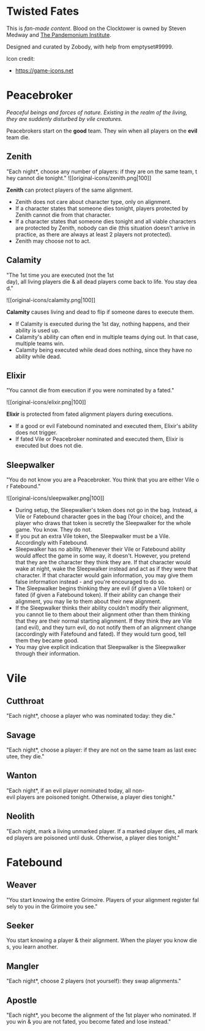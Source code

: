 # Twisted Fates
This is *fan-made content*. Blood on the Clocktower is owned by Steven Medway and [The Pandemonium Institute](https://www.thepandemoniuminstitute.com). 

Designed and curated by Zobody, with help from emptyset#9999.

Icon credit:
 - <https://game-icons.net>

# Peacebroker
*Peaceful beings and forces of nature. Existing in the realm of the living, they are suddenly disturbed by vile creatures.*

Peacebrokers start on the **good** team. They win when all players on the **evil** team die.
## Zenith
"Each night\*, choose any number of players: if they are on the same team, they cannot die tonight."
![[original-icons/zenith.png|100]]

**Zenith** can protect players of the same alignment.

- Zenith does not care about character type, only on alignment.
- If a character states that someone dies tonight, players protected by Zenith cannot die from that character.
- If a character states that someone dies tonight and all viable characters are protected by Zenith, nobody can die (this situation doesn't arrive in practice, as there are always at least 2 players not protected).
- Zenith may choose not to act.

## Calamity
"The 1st time you are executed (not the 1st day), all living players die & all dead players come back to life. You stay dead."

![[original-icons/calamity.png|100]]

**Calamity** causes living and dead to flip if someone dares to execute them.

- If Calamity is executed during the 1st day, nothing happens, and their ability is used up.
- Calamity's ability can often end in multiple teams dying out. In that case, multiple teams win.
- Calamity being executed while dead does nothing, since they have no ability while dead.

## Elixir
"You cannot die from execution if you were nominated by a fated."

![[original-icons/elixir.png|100]]

**Elixir** is protected from fated alignment players during executions.

- If a good or evil Fatebound nominated and executed them, Elixir's ability does not trigger.
- If fated Vile or Peacebroker nominated and executed them, Elixir is executed but does not die.

## Sleepwalker
"You do not know you are a Peacebroker. You think that you are either Vile or Fatebound."

![[original-icons/sleepwalker.png|100]]

- During setup, the Sleepwalker's token does not go in the bag. Instead, a Vile or Fatebound character goes in the bag (Your choice), and the player who draws that token is secretly the Sleepwalker for the whole game. You know. They do not.
- If you put an extra Vile token, the Sleepwalker must be a Vile. Accordingly with Fatebound.
- Sleepwalker has no ability. Whenever their Vile or Fatebound ability would affect the game in some way, it doesn't. However, you pretend that they are the character they think they are. If that character would wake at night, wake the Sleepwalker instead and act as if they were that character. If that character would gain information, you may give them false information instead - and you're encouraged to do so.
- The Sleepwalker begins thinking they are evil (if given a Vile token) or fated (if given a Fatebound token). If their ability can change their alignment, you may lie to them about their new alignment.
- If the Sleepwalker thinks their ability couldn't modify their alignment, you cannot lie to them about their alignment other than them thinking that they are their normal starting alignment. If they think they are Vile (and evil), and they turn evil, do not notify them of an alignment change (accordingly with Fatefound and fated). If they would turn good, tell them they became good.
- You may give explicit indication that Sleepwalker is the Sleepwalker through their information.

# Vile
## Cutthroat
"Each night\*, choose a player who was nominated today: they die."
## Savage
"Each night\*, choose a player: if they are not on the same team as last executee, they die."
## Wanton
"Each night\*, if an evil player nominated today, all non-evil players are poisoned tonight. Otherwise, a player dies tonight."
## Neolith
"Each night, mark a living unmarked player. If a marked player dies, all marked players are poisoned until dusk. Otherwise, a player dies tonight."
# Fatebound
## Weaver
"You start knowing the entire Grimoire. Players of your alignment register falsely to you in the Grimoire you see."
## Seeker
You start knowing a player & their alignment. When the player you know dies, you learn another.
## Mangler
"Each night\*, choose 2 players (not yourself): they swap alignments."
## Apostle
"Each night\*, you become the alignment of the 1st player who nominated. If you win & you are not fated, you become fated and lose instead."